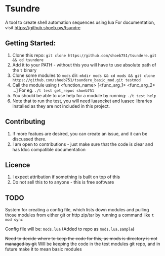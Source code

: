 # Tsundre

A tool to create shell automation sequences using lua
For documentation, visit https://github.shoeb.pw/tsundre

## Getting Started:

1) Clone this repo: `git clone https://github.com/shoeb751/tsundere.git && cd tsundere`
2) Add it to your PATH - without this you will have to use absolute path
   of the `t` binary
3) Clone some modules to `mods` dir: 
   `mkdir mods && cd mods && git clone https://github.com/shoeb751/tsundere_basic_mod.git testmod`
4) Call the module using t <modname> <function_name> [<func_arg_1> <func_arg_2> ...]
   For eg. `./t test get_repos shoeb751`
5) You should be able to use help for a module by running: `./t test help`
6) Note that to run the test, you will need luasocket and luasec libraries
   installed as they are not included in this project.

## Contributing

1) If more featues are desired, you can create an issue, and it can be discussed there.
2) I am open to contributions - just make sure that the code is clear and has
   ldoc compatible documentation

## Licence

1) I expect attribution if something is built on top of this
2) Do not sell this to to anyone - this is free software

## TODO

System for creating a config file, which lists down modules
and pulling those modules from either git or http zip/tar
by running a command like `t mod sync`

Config file will be: `mods.lua` (Added to repo as `mods.lua.sample`)

~~Need to decide where to keep the code for this, as mods is directory is not managed by git~~ Will be keeping the code in the test modules git repo, and in future make it to mean basic modules
